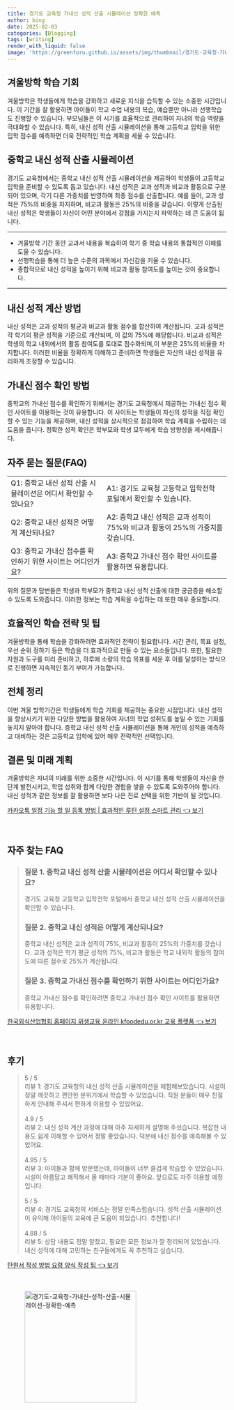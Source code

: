 ```yaml
---
title: 경기도 교육청 가내신 성적 산출 시뮬레이션 정확한 예측
author: bing
date: 2025-02-03
categories: [Blogging]
tags: [writing]
render_with_liquid: false
image: 'https://greenforu.github.io/assets/img/thumbnail/경기도-교육청-가내신-성적-산출-시뮬레이션-정확한-예측.webp'
---
```



<h2 id='겨울방학-학습기회'>겨울방학 학습 기회</h2>

<p>겨울방학은 학생들에게 학습을 강화하고 새로운 지식을 습득할 수 있는 소중한 시간입니다. 이 기간을 잘 활용하면 아이들이 학교 수업 내용의 복습, 예습뿐만 아니라 선행학습도 진행할 수 있습니다. 부모님들은 이 시기를 효율적으로 관리하여 자녀의 학습 역량을 극대화할 수 있습니다. 특히, 내신 성적 산출 시뮬레이션을 통해 고등학교 입학을 위한 입학 점수를 예측하면 더욱 전략적인 학습 계획을 세울 수 있습니다.</p>

<h2 id='내신성적-산출-시뮬레이션'>중학교 내신 성적 산출 시뮬레이션</h2>

<p>경기도 교육청에서는 중학교 내신 성적 산출 시뮬레이션을 제공하여 학생들이 고등학교 입학을 준비할 수 있도록 돕고 있습니다. 내신 성적은 교과 성적과 비교과 활동으로 구분되어 있으며, 각기 다른 가중치를 반영하여 최종 점수를 산출합니다. 예를 들어, 교과 성적은 75%의 비중을 차지하며, 비교과 활동은 25%의 비중을 갖습니다. 이렇게 산출된 내신 성적은 학생들이 자신이 어떤 분야에서 강점을 가지는지 파악하는 데 큰 도움이 됩니다.</p>

<hr />

<ul>
    <li>겨울방학 기간 동안 교과서 내용을 복습하여 학기 중 학습 내용의 통합적인 이해를 도울 수 있습니다.</li>
    <li>선행학습을 통해 더 높은 수준의 과목에서 자신감을 키울 수 있습니다.</li>
    <li>종합적으로 내신 성적을 높이기 위해 비교과 활동 참여도를 높이는 것이 중요합니다.</li>
</ul>

<hr />

<h2 id='내신성적-계산방법'>내신 성적 계산 방법</h2>

<p>내신 성적은 교과 성적의 평균과 비교과 활동 점수를 합산하여 계산됩니다. 교과 성적은 각 학기의 평균 성적을 기준으로 계산되며, 이 값의 75%에 해당합니다. 비교과 성적은 학생의 학교 내외에서의 활동 참여도를 토대로 점수화되며,이 부분은 25%의 비율을 차지합니다. 이러한 비율을 정확하게 이해하고 준비하면 학생들은 자신의 내신 성적을 유리하게 조정할 수 있습니다.</p>

<h2 id='가내신점수-확인방법'>가내신 점수 확인 방법</h2>

<p>중학교의 가내신 점수를 확인하기 위해서는 경기도 교육청에서 제공하는 가내신 점수 확인 사이트를 이용하는 것이 유용합니다. 이 사이트는 학생들이 자신의 성적을 직접 확인할 수 있는 기능을 제공하며, 내신 성적을 상시적으로 점검하여 학습 계획을 수립하는 데 도움을 줍니다. 정확한 성적 확인은 학부모와 학생 모두에게 학습 방향성을 제시해줍니다.</p>

<h2 id='자주-묻는-질문(FAQ)'>자주 묻는 질문(FAQ)</h2>

<table>
    <tr>
        <td>Q1: 중학교 내신 성적 산출 시뮬레이션은 어디서 확인할 수 있나요?</td>
        <td>A1: 경기도 교육청 고등학교 입학전학 포털에서 확인할 수 있습니다.</td>
    </tr>
    <tr>
        <td>Q2: 중학교 내신 성적은 어떻게 계산되나요?</td>
        <td>A2: 중학교 내신 성적은 교과 성적이 75%와 비교과 활동이 25%의 가중치를 갖습니다.</td>
    </tr>
    <tr>
        <td>Q3: 중학교 가내신 점수를 확인하기 위한 사이트는 어디인가요?</td>
        <td>A3: 중학교 가내신 점수 확인 사이트를 활용하면 유용합니다.</td>
    </tr>
</table>

<p>위의 질문과 답변들은 학생과 학부모가 중학교 내신 성적 산출에 대한 궁금증을 해소할 수 있도록 도와줍니다. 이러한 정보는 학습 계획을 수립하는 데 또한 매우 중요합니다.</p>

<h2 id='학습-전략-및-팁'>효율적인 학습 전략 및 팁</h2>

<p>겨울방학을 통해 학습을 강화하려면 효과적인 전략이 필요합니다. 시간 관리, 목표 설정, 우선 순위 정하기 등은 학습을 더 효과적으로 만들 수 있는 요소들입니다. 또한, 필요한 자원과 도구를 미리 준비하고, 하루에 소량의 학습 목표를 세운 후 이를 달성하는 방식으로 진행하면 지속적인 동기 부여가 가능합니다.</p>

<h2 id='전체-정리'>전체 정리</h2>

<p>이번 겨울 방학기간은 학생들에게 학습 기회를 제공하는 중요한 시점입니다. 내신 성적을 향상시키기 위한 다양한 방법을 활용하여 자녀의 학업 성취도를 높일 수 있는 기회를 놓치지 말아야 합니다. 중학교 내신 성적 산출 시뮬레이션을 통해 개인의 성적을 예측하고 대비하는 것은 고등학교 입학에 있어 매우 전략적인 선택입니다.</p>

<h2 id='결론-및-미래-계획'>결론 및 미래 계획</h2>

<p>겨울방학은 자녀의 미래를 위한 소중한 시간입니다. 이 시기를 통해 학생들이 자신을 한 단계 발전시키고, 학업 성취와 함께 다양한 경험을 쌓을 수 있도록 도와주어야 합니다. 내신 성적과 같은 정보를 잘 활용하면 보다 나은 진로 선택을 위한 기반이 될 것입니다.</p>


<p><a class="click-button" title="카카오톡 일정 기능 할 일 등록 방법 | 효과적인 루틴 설정 스마트 관리" href="https://greenforu.github.io/posts/%EC%B9%B4%EC%B9%B4%EC%98%A4%ED%86%A1-%EC%9D%BC%EC%A0%95-%EA%B8%B0%EB%8A%A5-%ED%95%A0-%EC%9D%BC-%EB%93%B1%EB%A1%9D-%EB%B0%A9%EB%B2%95-%ED%9A%A8%EA%B3%BC%EC%A0%81%EC%9D%B8-%EB%A3%A8%ED%8B%B4-%EC%84%A4%EC%A0%95-%EC%8A%A4%EB%A7%88%ED%8A%B8-%EA%B4%80%EB%A6%AC/" rel="dofollow">카카오톡 일정 기능 할 일 등록 방법 | 효과적인 루틴 설정 스마트 관리 👈 보기</a></p><br>
<h2 id='자주_찾는_FAQ'>자주 찾는 FAQ</h2>
<div itemscope="" itemtype="https://schema.org/FAQPage"> 
<blockquote> 
<div itemscope="" itemprop="mainEntity" itemtype="https://schema.org/Question"> 
<h3 itemprop="name">질문 1. 중학교 내신 성적 산출 시뮬레이션은 어디서 확인할 수 있나요?</h3> 
<div itemscope="" itemprop="acceptedAnswer" itemtype="https://schema.org/Answer"> 
<span itemprop="text"> 
<p>경기도 교육청 고등학교 입학전학 포털에서 중학교 내신 성적 산출 시뮬레이션을 확인할 수 있습니다.</p> 
</span> 
</div> 
</div> 

<div itemscope="" itemprop="mainEntity" itemtype="https://schema.org/Question"> 
<h3 itemprop="name">질문 2. 중학교 내신 성적은 어떻게 계산되나요?</h3> 
<div itemscope="" itemprop="acceptedAnswer" itemtype="https://schema.org/Answer"> 
<span itemprop="text"> 
<p>중학교 내신 성적은 교과 성적이 75%, 비교과 활동이 25%의 가중치를 갖습니다. 교과 성적은 학기 평균 성적의 75%, 비교과 활동은 학교 내외적 활동의 참여도에 따른 점수로 25%가 계산됩니다.</p> 
</span> 
</div> 
</div> 

<div itemscope="" itemprop="mainEntity" itemtype="https://schema.org/Question"> 
<h3 itemprop="name">질문 3. 중학교 가내신 점수를 확인하기 위한 사이트는 어디인가요?</h3> 
<div itemscope="" itemprop="acceptedAnswer" itemtype="https://schema.org/Answer"> 
<span itemprop="text"> 
<p>중학교 가내신 점수를 확인하려면 중학교 가내신 점수 확인 사이트를 활용하면 유용합니다.</p> 
</span> 
</div> 
</div> 
</blockquote> 
</div>
<p><a class="click-button" title="한국외식산업협회 홈페이지 위생교육 온라인 kfoodedu.or.kr 교육 플랫폼" href="https://greenforu.github.io/posts/%ED%95%9C%EA%B5%AD%EC%99%B8%EC%8B%9D%EC%82%B0%EC%97%85%ED%98%91%ED%9A%8C-%ED%99%88%ED%8E%98%EC%9D%B4%EC%A7%80-%EC%9C%84%EC%83%9D%EA%B5%90%EC%9C%A1-%EC%98%A8%EB%9D%BC%EC%9D%B8-kfoodedu.or.kr-%EA%B5%90%EC%9C%A1-%ED%94%8C%EB%9E%AB%ED%8F%BC/" rel="dofollow">한국외식산업협회 홈페이지 위생교육 온라인 kfoodedu.or.kr 교육 플랫폼 👈 보기</a></p><br>
<h2 id='후기'>후기</h2>
<div itemscope itemtype="https://schema.org/Product">
  <blockquote>
  <div itemprop="review" itemscope itemtype="https://schema.org/Review">
      <div itemprop="reviewRating" itemscope itemtype="https://schema.org/Rating"> <span itemprop="ratingValue">5</span> / <span itemprop="bestRating">5</span> </div>
      <span itemprop="reviewBody">리뷰 1: 경기도 교육청의 내신 성적 산출 시뮬레이션을 체험해보았습니다. 시설이 정말 깨끗하고 편안한 분위기에서 학습할 수 있었습니다. 직원 분들이 매우 친절하게 안내해 주셔서 편하게 이용할 수 있었어요.</span>
  </div>
  <br>
  <div itemprop="review" itemscope itemtype="https://schema.org/Review">
      <div itemprop="reviewRating" itemscope itemtype="https://schema.org/Rating"> <span itemprop="ratingValue">4.9</span> / <span itemprop="bestRating">5</span> </div>
      <span itemprop="reviewBody">리뷰 2: 내신 성적 계산 과정에 대해 아주 자세하게 설명해 주셨습니다. 복잡한 내용도 쉽게 이해할 수 있어서 정말 좋았습니다. 덕분에 내신 점수를 예측해볼 수 있었어요.</span>
  </div>
  <br>
  <div itemprop="review" itemscope itemtype="https://schema.org/Review">
      <div itemprop="reviewRating" itemscope itemtype="https://schema.org/Rating"> <span itemprop="ratingValue">4.95</span> / <span itemprop="bestRating">5</span> </div>
      <span itemprop="reviewBody">리뷰 3: 아이들과 함께 방문했는데, 아이들이 너무 즐겁게 학습할 수 있었습니다. 시설이 아름답고 쾌적해서 올 때마다 기분이 좋아요. 앞으로도 자주 이용할 예정입니다.</span>
  </div>
  <br>
  <div itemprop="review" itemscope itemtype="https://schema.org/Review">
      <div itemprop="reviewRating" itemscope itemtype="https://schema.org/Rating"> <span itemprop="ratingValue">5</span> / <span itemprop="bestRating">5</span> </div>
      <span itemprop="reviewBody">리뷰 4: 경기도 교육청의 서비스는 정말 만족스럽습니다. 성적 산출 시뮬레이션이 유익해 아이들의 교육에 큰 도움이 되었습니다. 추천합니다!</span>
  </div>
  <br>
  <div itemprop="review" itemscope itemtype="https://schema.org/Review">
      <div itemprop="reviewRating" itemscope itemtype="https://schema.org/Rating"> <span itemprop="ratingValue">4.88</span> / <span itemprop="bestRating">5</span> </div>
      <span itemprop="reviewBody">리뷰 5: 상담 내용도 정말 알찼고, 필요한 모든 정보가 잘 정리되어 있었습니다. 내신 성적에 대해 고민하는 친구들에게도 꼭 추천하고 싶습니다.</span>
  </div>
  </blockquote>
</div>
<p><a class="click-button" title="탄원서 작성 방법 요령 양식 작성 팁" href="https://greenforu.github.io/posts/%ED%83%84%EC%9B%90%EC%84%9C-%EC%9E%91%EC%84%B1-%EB%B0%A9%EB%B2%95-%EC%9A%94%EB%A0%B9-%EC%96%91%EC%8B%9D-%EC%9E%91%EC%84%B1-%ED%8C%81/" rel="dofollow">탄원서 작성 방법 요령 양식 작성 팁 👈 보기</a></p><br>
<figure class="image"><img src="https://greenforu.github.io/assets/img/thumbnail/경기도-교육청-가내신-성적-산출-시뮬레이션-정확한-예측.webp" alt="경기도-교육청-가내신-성적-산출-시뮬레이션-정확한-예측" width="256" height="256"></figure>